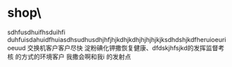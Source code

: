 # shop\
sdhfusdhuifhsduihfi duhfuisdahuidfhuiasdhsudhusdhjhfjhjkdhjkdhjhjhjhjkjksdhdshjkdfheruioeurioeuud 交换机客户客户尽快
淀粉碘化钾撒恢复健康、dfdskjhfsjkd的发挥监督考核
的方式的环境客户
我撒会啊和我i
的发射点
